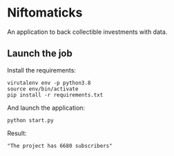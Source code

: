 # Niftomaticks
An application to back collectible investments with data.

## Launch the job

Install the requirements:

```
virutalenv env -p python3.8
source env/bin/activate
pip install -r requirements.txt 
```

And launch the application:

```
python start.py
```

Result:

```
"The project has 6680 subscribers"
```
